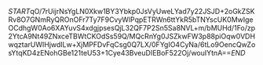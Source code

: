 $START$qO/7rUijrNsYgLN0Xkw1BY3Ybkp0JsVyUweLYad7y22JSJD+2oGkZSKRv8O7GNmRyQROnOFr7Ty7F9CvyWlPqpETRWn6ttYkR5bTNYscUK0MwIgeOCdhgW0Ao6XAYuvS4xdgjpsesQjL32QF7P2Sn5Sa8NVL+m/bMUHd/1Fo/zp2YtcA9Nt49ZNxceTBWtCKOdSs59Q/MQcRnYg0JSZkwFW3p88piOqw0VDHwqztarUWIHjwdILw+XjMPFDvFqCsg0Q7LX/0FYgIO4CyNa/6tLo9OencQwZosYtqKD4zENohGBe121teU53+1Cye43BveuDIEBoF522Oj/wouIYtnA==$END$